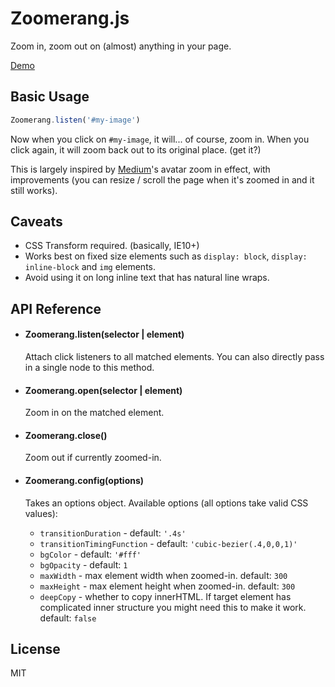 # Zoomerang.js

Zoom in, zoom out on (almost) anything in your page.

[Demo](http://yyx990803.github.io/zoomerang/)

## Basic Usage

``` js
Zoomerang.listen('#my-image')
```

Now when you click on `#my-image`, it will... of course, zoom in. When you click again, it will zoom back out to its original place. (get it?)

This is largely inspired by [Medium](http://medium.com)'s avatar zoom in effect, with improvements (you can resize / scroll the page when it's zoomed in and it still works).

## Caveats

- CSS Transform required. (basically, IE10+)
- Works best on fixed size elements such as `display: block`, `display: inline-block` and `img` elements.
- Avoid using it on long inline text that has natural line wraps.

## API Reference

- #### Zoomerang.listen(selector | element)

  Attach click listeners to all matched elements. You can also directly pass in a single node to this method.

- #### Zoomerang.open(selector | element)

  Zoom in on the matched element.

- #### Zoomerang.close()

  Zoom out if currently zoomed-in.

- #### Zoomerang.config(options)

  Takes an options object. Available options (all options take valid CSS values):

    - `transitionDuration` - default: `'.4s'`
    - `transitionTimingFunction` - default: `'cubic-bezier(.4,0,0,1)'`
    - `bgColor` - default: `'#fff'`
    - `bgOpacity` - default: `1`
    - `maxWidth` - max element width when zoomed-in. default: `300`
    - `maxHeight` - max element height when zoomed-in. default: `300`
    - `deepCopy` - whether to copy innerHTML. If target element has complicated inner structure you might need this to make it work. default: `false`

## License

MIT